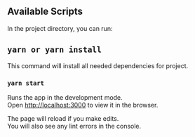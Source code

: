 ## Available Scripts

In the project directory, you can run:

## `yarn or yarn install`

This command will install all needed dependencies for project.

### `yarn start`

Runs the app in the development mode.\
Open [http://localhost:3000](http://localhost:3000) to view it in the browser.

The page will reload if you make edits.\
You will also see any lint errors in the console.



